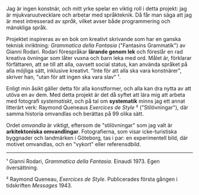 Jag är ingen konstnär, och mitt yrke spelar en viktig roll i detta projekt: jag är mjukvaruutvecklare och arbetar med språkteknik. Då får man säga att jag är mest intresserad av _språk_, vilket avser både programmering och mänskliga språk. 

Projektet inspireras av en bok om kreativt skrivande som har en ganska teknisk inriktning: _Grammatica della Fantasia_ ("Fantasins Grammatik") av Gianni Rodari. Rodari förespråkar __lärande genom lek__ och föreslår en rad kreativa övningar som låter vuxna och barn leka med ord. Målet är, förklarar förfättaren, att se till att alla, oavsett social status, kan använda språket på alla möjliga sätt, inklusive kreativt. "Inte för att alla ska vara konstnärer", skriver han, "utan för att ingen ska vara slav" ¹.

Enligt min åsikt gäller detta för alla konstformer, och alla kan dra nytta av att utöva en av dem. Med detta projekt är det då syftet att lära mig att arbeta med fotografi _systematiskt_, och på tal om __systematik__ minns jag ett annat litterärt verk: Raymond Queneaus _Exercices de Style_ ² ("Stilövningar"), där samma historia omvandlas och berättas på 99 olika sätt. 

Ordet _omvandla_ är viktigt, eftersom de "stilövningar" som jag valt är __arkitektoniska omvandlingar__. Fotografierna, som visar icke-turistiska byggnader och landmärken i Göteborg, tas i par: en experimentell bild, där motivet omvandlas, och en "vykort" eller referensdbild. 

--- 

¹ Gianni Rodari, _Grammatica della Fantasia_. Einaudi 1973. Egen översättning.

² Raymond Queneau, _Exercices de Style_. Publicerades första gången i tidskriften _Messages_ 1943. 
